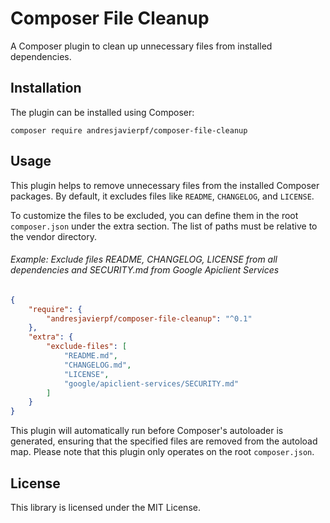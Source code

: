 # Composer File Cleanup

A Composer plugin to clean up unnecessary files from installed dependencies.

## Installation

The plugin can be installed using Composer:

```shell
composer require andresjavierpf/composer-file-cleanup
```

## Usage

This plugin helps to remove unnecessary files from the installed Composer packages. By default, it excludes files like `README`, `CHANGELOG`, and `LICENSE`.

To customize the files to be excluded, you can define them in the root `composer.json` under the extra section. The list of paths must be relative to the vendor directory.

###### Example: Exclude files README, CHANGELOG, LICENSE from all dependencies and SECURITY.md from Google Apiclient Services

```json
{
	"require": {
		"andresjavierpf/composer-file-cleanup": "^0.1"
	},
	"extra": {
		"exclude-files": [
			"README.md",
			"CHANGELOG.md",
			"LICENSE",
			"google/apiclient-services/SECURITY.md"
		]
	}
}
```

This plugin will automatically run before Composer's autoloader is generated, ensuring that the specified files are removed from the autoload map. Please note that this plugin only operates on the root `composer.json`.

## License

This library is licensed under the MIT License.
